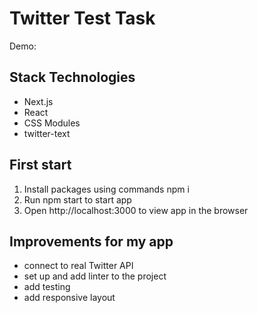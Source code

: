 # Twitter Test Task

Demo:

## Stack Technologies
- Next.js
- React
- CSS Modules
- twitter-text

## First start
1. Install packages using commands npm i
2. Run npm start to start app
3. Open http://localhost:3000 to view app in the browser

## Improvements for my app
- connect to real Twitter API
- set up and add linter to the project
- add testing
- add responsive layout